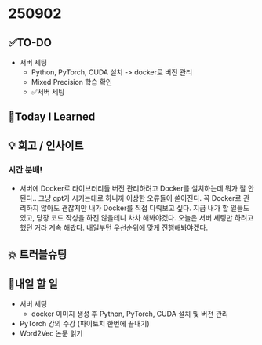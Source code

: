 # 250902
## ✅TO-DO
- 서버 세팅
    - Python, PyTorch, CUDA 설치 -> docker로 버전 관리
    - Mixed Precision 학습 확인
    - ✅서버 세팅

## 📌Today I Learned

## 💡 회고 / 인사이트
### 시간 분배!
- 서버에 Docker로 라이브러리들 버전 관리하려고 Docker를 설치하는데 뭐가 잘 안된다.. 그냥 gpt가 시키는대로 하니까 이상한 오류들이 쏟아진다. 꼭 Docker로 관리하지 않아도 괜찮지만 내가 Docker를 직접 다뤄보고 싶다. 지금 내가 할 일들도 있고, 당장 코드 작성을 하진 않을테니 차차 해봐야겠다. 오늘은 서버 세팅만 하려고 했던 거라 계속 해봤다. 내일부턴 우선순위에 맞게 진행해봐야겠다.

## 💥 트러블슈팅

## 🍩내일 할 일
- 서버 세팅
    - docker 이미지 생성 후 Python, PyTorch, CUDA 설치 및 버전 관리
- PyTorch 강의 수강 (파이토치 한번에 끝내기)
- Word2Vec 논문 읽기